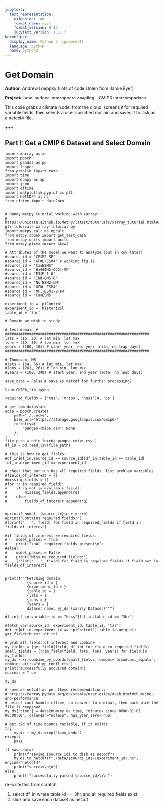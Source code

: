 ```yaml
---
jupytext:
  text_representation:
    extension: .md
    format_name: myst
    format_version: 0.13
    jupytext_version: 1.13.7
kernelspec:
  display_name: Python 3 (ipykernel)
  language: python
  name: python3
---
```


# Get Domain

**Author:** Andrew Loeppky (Lots of code stolen from Jamie Byer)

**Project:** Land-surface-atmosphere coupling - CMIP6 intercomparison 

This code grabs a climate model from the cloud, screens it for required variable fields, then selects a user specified domain and saves it to disk as a netcdf4 file.

+++

## Part I: Get a CMIP 6 Dataset and Select Domain

```{code-cell} ipython3
import xarray as xr
import pooch
import pandas as pd
import fsspec
from pathlib import Path
import time
import numpy as np
import json
import cftime
import matplotlib.pyplot as plt
import netCDF4 as nc
from cftime import date2num


# Handy metpy tutorial working with xarray:
# https://unidata.github.io/MetPy/latest/tutorials/xarray_tutorial.html#sphx-glr-tutorials-xarray-tutorial-py
import metpy.calc as mpcalc
from metpy.cbook import get_test_data
from metpy.units import units
from metpy.plots import SkewT
```

```{code-cell} ipython3
# Attributes of the model we want to analyze (put in csv later)
#source_id = 'CESM2-SE' 
#source_id = 'GFDL-ESM4' # working fig 11
#source_id = "CanESM5" 
#source_id = 'HadGEM3-GC31-MM'
#source_id = 'E3SM-1-0'
#source_id = 'INM-CM5-0'
#source_id = 'NorESM2-LM'
#source_id = 'GFDL-ESM4'
#source_id = 'MPI-ESM1-2-HR'
#source_id = 'CanESM5'

experiment_id = 'piControl'
experiment_id = 'historical'
table_id = '3hr'

# Domain we wish to study

# test domain #
##################################################################
lats = (15, 20) # lat min, lat max
lons = (25, 29) # lon min, lon max
years = (100, 105) # start year, end year (note, no leap days)
##################################################################

# Thompson, MB
#lats = (54, 56) # lat min, lat max
#lons = (261, 263) # lon min, lon max
#years = (100, 300) # start year, end year (note, no leap days)

save_data = False # save as netcdf for further processing?
```

```{code-cell} ipython3
%run CMIP6_lib.ipynb
```

```{code-cell} ipython3
required_fields = ['tas', 'mrsos', 'huss']#, 'ps'] 
```

```{code-cell} ipython3
# get esm datastore
odie = pooch.create(
    path="./.cache",
    base_url="https://storage.googleapis.com/cmip6/",
    registry={
        "pangeo-cmip6.csv": None
    },
)
file_path = odie.fetch("pangeo-cmip6.csv")
df_in = pd.read_csv(file_path)
```

```{code-cell} ipython3
# this is how to get fields!
#df_in[df_in.source_id == source_id][df_in.table_id == table_id][df_in.experiment_id == experiment_id]
```

```{code-cell} ipython3
# check that our run has all required fields, list problem variables
#fields_of_interest = []
#missing_fields = []
#for rq in required_fields:
#    if rq not in available_fields:
#        missing_fields.append(rq)
#    else:
#        fields_of_interest.append(rq)


#print(f"Model: {source_id}\n"+"="*30)
#print("Contains required fields:")
#[print("   ", field) for field in required_fields if field in fields_of_interest]

#if fields_of_interest == required_fields:
#    model_passes = True
#    print("\nAll required fields present\n")
#else: 
#    model_passes = False
#    print("Missing required fields:")
#    [print("   ", field) for field in required_fields if field not in fields_of_interest]
        
```

```{code-cell} ipython3
print(f"""Fetching domain:
          {source_id = }
          {experiment_id = }
          {table_id = }
          {lats = }
          {lons = }
          {years = }
          dataset name: my_ds (xarray Dataset)""")
```

```{code-cell} ipython3
df_in[df_in.variable_id == "huss"][df_in.table_id == "3hr"]
```

```{code-cell} ipython3
#fetch_var(source_id, experiment_id, table_id, 'tas')
#df_in[df_in.experiment_id == 'piControl'].table_id.unique()
get_field("huss", df_in)
```

```{code-cell} ipython3
# grab all fields of interest and combine
my_fields = [get_field(field, df_in) for field in required_fields]
small_fields = [trim_field(field, lats, lons, years) for field in my_fields]
my_ds = xr.combine_by_coords(small_fields, compat="broadcast_equals", combine_attrs="drop_conflicts")
print("successfully acquired domain")
success = True
```

```{code-cell} ipython3
my_ds
```

```{code-cell} ipython3
# save as netcdf as per these recommendations:
# https://xarray.pydata.org/en/stable/user-guide/dask.html#chunking-and-performance
# netcdf cant handle cftime, so convert to ordinal, then back once the file is reopened
my_ds["time"] = date2num(my_ds.time, "minutes since 0000-01-01 00:00:00", calendar="noleap", has_year_zero=True)

# get rid of time bounds variable, if it exists
try:
    my_ds = my_ds.drop("time_bnds")
except:
    pass
```

```{code-cell} ipython3
if save_data:
    print(f"saving {source_id} to disk as netcdf")
    my_ds.to_netcdf(f"./data/{source_id}-{experiment_id}.nc", engine="netcdf4")
    print("success\n\n")
else:
    print(f"successfully parsed {source_id}\n\n")
```

re-write this from scratch. 

1) select df_in where table_id == 3hr, and all required fields exist
2) slice and save each dataset as netcdf
